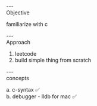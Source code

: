 ---\
Objective


familiarize with c



---\
Approach


1. leetcode
2. build simple thing from scratch




---\
concepts

a. c-syntax :white_check_mark:\
b. debugger - lldb for mac :white_check_mark:
